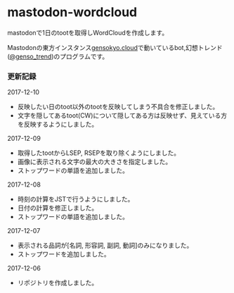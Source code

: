 # mastodon-wordcloud
mastodonで1日のtootを取得しWordCloudを作成します。

Mastodonの東方インスタンス[gensokyo.cloud](https://gensokyo.cloud)で動いているbot,幻想トレンド([@genso_trend](https://gensokyo.cloud/@genso_trend))のプログラムです。

### 更新記録

2017-12-10
- 反映したい日のtoot以外のtootを反映してしまう不具合を修正しました。
- 文字を隠してあるtoot(CW)について隠してある方は反映せず、見えている方を反映するようにしました。

2017-12-09
- 取得したtootからLSEP, RSEPを取り除くようにしました。
- 画像に表示される文字の最大の大きさを指定しました。
- ストップワードの単語を追加しました。

2017-12-08
- 時刻の計算をJSTで行うようにしました。
- 日付の計算を修正しました。
- ストップワードの単語を追加しました。

2017-12-07
- 表示される品詞が[名詞, 形容詞, 副詞, 動詞]のみになりました。
- ストップワードを追加しました。

2017-12-06
- リポジトリを作成しました。

